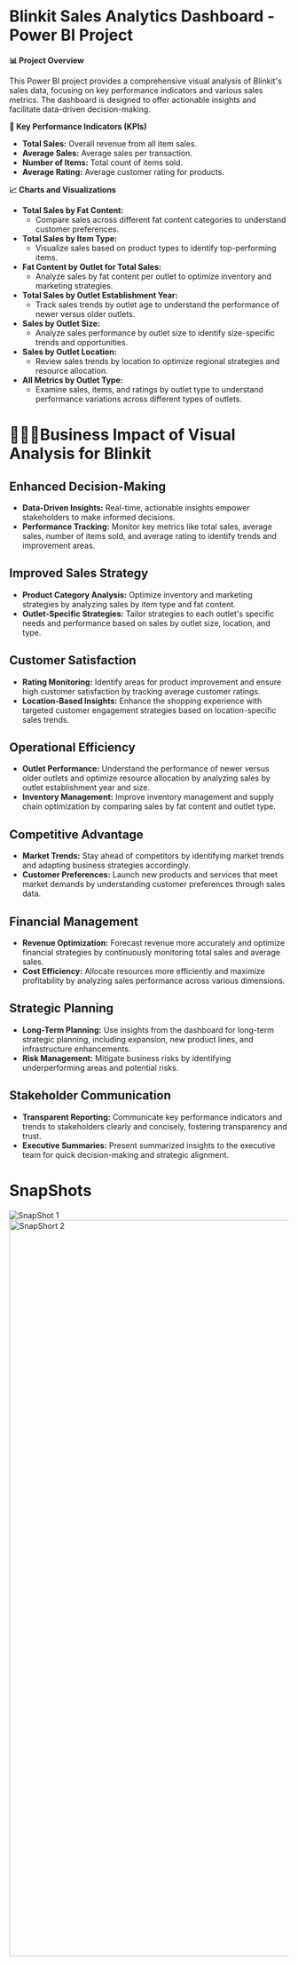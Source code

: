 # Blinkit Sales Analytics Dashboard - Power BI Project

**📊 Project Overview**

This Power BI project provides a comprehensive visual analysis of Blinkit's sales data, focusing on key performance indicators and various sales metrics. The dashboard is designed to offer actionable insights and facilitate data-driven decision-making.

**🎯 Key Performance Indicators (KPIs)**

* **Total Sales:** Overall revenue from all item sales.
* **Average Sales:** Average sales per transaction.
* **Number of Items:** Total count of items sold.
* **Average Rating:** Average customer rating for products.

**📈 Charts and Visualizations**

* **Total Sales by Fat Content:**
  * Compare sales across different fat content categories to understand customer preferences.
* **Total Sales by Item Type:**
  * Visualize sales based on product types to identify top-performing items.
* **Fat Content by Outlet for Total Sales:**
  * Analyze sales by fat content per outlet to optimize inventory and marketing strategies.
* **Total Sales by Outlet Establishment Year:**
  * Track sales trends by outlet age to understand the performance of newer versus older outlets.
* **Sales by Outlet Size:**
  * Analyze sales performance by outlet size to identify size-specific trends and opportunities.
* **Sales by Outlet Location:**
  * Review sales trends by location to optimize regional strategies and resource allocation.
* **All Metrics by Outlet Type:**
  * Examine sales, items, and ratings by outlet type to understand performance variations across different types of outlets.


# 🧑🏻‍💻Business Impact of Visual Analysis for Blinkit

## Enhanced Decision-Making
* **Data-Driven Insights:** Real-time, actionable insights empower stakeholders to make informed decisions.
* **Performance Tracking:** Monitor key metrics like total sales, average sales, number of items sold, and average rating to identify trends and improvement areas.

## Improved Sales Strategy
* **Product Category Analysis:** Optimize inventory and marketing strategies by analyzing sales by item type and fat content.
* **Outlet-Specific Strategies:** Tailor strategies to each outlet's specific needs and performance based on sales by outlet size, location, and type.

## Customer Satisfaction
* **Rating Monitoring:** Identify areas for product improvement and ensure high customer satisfaction by tracking average customer ratings.
* **Location-Based Insights:** Enhance the shopping experience with targeted customer engagement strategies based on location-specific sales trends.

## Operational Efficiency
* **Outlet Performance:** Understand the performance of newer versus older outlets and optimize resource allocation by analyzing sales by outlet establishment year and size.
* **Inventory Management:** Improve inventory management and supply chain optimization by comparing sales by fat content and outlet type.

## Competitive Advantage
* **Market Trends:** Stay ahead of competitors by identifying market trends and adapting business strategies accordingly.
* **Customer Preferences:** Launch new products and services that meet market demands by understanding customer preferences through sales data.

## Financial Management
* **Revenue Optimization:** Forecast revenue more accurately and optimize financial strategies by continuously monitoring total sales and average sales.
* **Cost Efficiency:** Allocate resources more efficiently and maximize profitability by analyzing sales performance across various dimensions.

## Strategic Planning
* **Long-Term Planning:** Use insights from the dashboard for long-term strategic planning, including expansion, new product lines, and infrastructure enhancements.
* **Risk Management:** Mitigate business risks by identifying underperforming areas and potential risks.

## Stakeholder Communication
* **Transparent Reporting:** Communicate key performance indicators and trends to stakeholders clearly and concisely, fostering transparency and trust.
* **Executive Summaries:** Present summarized insights to the executive team for quick decision-making and strategic alignment.


# SnapShots
![SnapShot 1](https://github.com/user-attachments/assets/f49f8a12-86e9-4544-bbe2-9277680b82c7)
<img width="1327" alt="SnapShort 2" src="https://github.com/user-attachments/assets/2166ff4b-e5b2-4a3f-9cf5-86aa0d7c63a5">


